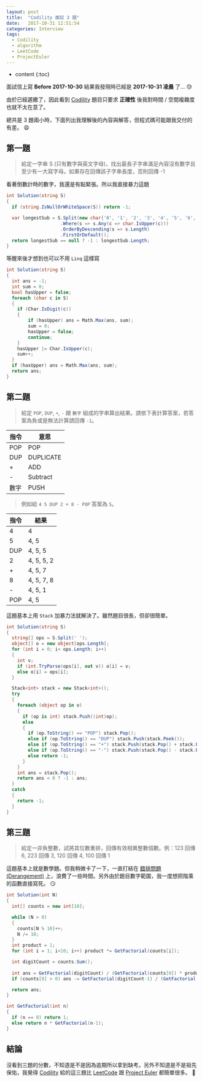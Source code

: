 ```yaml
---
layout: post
title:  "Codility 面試 3 題"
date:   2017-10-31 12:51:54
categories: Interview
tags:
  - Codility
  - algorithm
  - LeetCode
  - ProjectEuler
---
```


* content
{:toc}

面試信上寫 **Before 2017-10-30** 結果我發現時已經是 **2017-10-31 凌晨** 了... :sweat:

<!-- more -->

由於已經遲繳了，因此看到 [Codility][C] 題目只要求 **正確性** 後我對時間 / 空間複雜度也就不太在意了。

總共是 3 題兩小時，下面列出我理解後的內容與解答，但程式碼可能跟我交付的有差。 :weary:

## 第一題

> 給定一字串 S (只有數字與英文字母)，找出最長子字串滿足內容沒有數字且至少有一大寫字母。如果存在回傳該子字串長度，否則回傳 -1

看著倒數計時的數字，我還是有點緊張。所以我直接暴力這題

``` cs
int Solution(string S)
{  
  if (string.IsNullOrWhiteSpace(S)) return -1;

  var longestSub = S.Split(new char{'0', '1', '2', '3', '4', '5', '6', '7', '8', '9'})
                    .Where(s => s.Any(c => char.IsUpper(c)))
                    .OrderByDescending(s => s.Length)
                    .FirstOrDefault();
  return longestSub == null ? -1 : longestSub.Length;              
}
```

等醒來後才想到也可以不用 `Linq` 這樣寫

``` cs
int Solution(string S)
{  
  int ans = -1;
  int sum = 0;
  bool hasUpper = false;
  foreach (char c in S)
  {
    if (Char.IsDigit(c))
    {
        if (hasUpper) ans = Math.Max(ans, sum);
        sum = 0;
        hasUpper = false;
        continue;
    }
    hasUpper |= Char.IsUpper(c);
    sum++;
  }
  if (hasUpper) ans = Math.Max(ans, sum);
  return ans;              
}
```

## 第二題

> 給定 `POP`, `DUP`, `+`, `-` 跟 `數字` 組成的字串算出結果。請依下表計算答案，若答案為負或是無法計算請回傳 `-1`。

| 指令 | 意思 | 
|-----|------|
| POP | POP |
| DUP | DUPLICATE |
|  +  | ADD |
|  -  | Subtract |
| 數字 | PUSH |


> 例如給 `4 5 DUP 2 + 8 - POP` 答案為 `5`。

| 指令 |結果 |
|-----|-----|
|  4  | 4 |
|  5  | 4, 5 |
| DUP | 4, 5, 5 |
|  2  | 4, 5, 5, 2 |
|  +  | 4, 5, 7 | 
|  8  | 4, 5, 7, 8 |
|  -  | 4, 5, 1 |
| POP | 4, 5 |

這題基本上用 `Stack` 加暴力法就解決了。雖然題目很長，但卻很簡單。

``` cs
int Solution(string S)
{
  string[] ops = S.Split(' ');
  object[] o = new object[ops.Length];
  for (int i = 0; i< ops.Length; i++)
  {
    int v;
    if (int.TryParse(ops[i], out v)) o[i] = v;
    else o[i] = ops[i];
  }

  Stack<int> stack = new Stack<int>();
  try
  {
    foreach (object op in o)
    {
      if (op is int) stack.Push((int)op);
      else
      {
        if (op.ToString() == "POP") stack.Pop();
        else if (op.ToString() == "DUP") stack.Push(stack.Peek());
        else if (op.ToString() == "+") stack.Push(stack.Pop() + stack.Pop());
        else if (op.ToString() == "-") stack.Push(stack.Pop() - stack.Pop());
        else return -1;
      }
    }
    int ans = stack.Pop();
    return ans < 0 ? -1 : ans;
  }
  catch
  {
    return -1;
  }
}
```

## 第三題

> 給定一非負整數，試將其位數重排，回傳有效相異整數個數。例：123 回傳 6, 223 回傳 3, 120 回傳 4, 100 回傳 1

這題基本上就是數學題。但我稍微卡了一下，一直打結在 [錯排問題(Derangement)](https://en.wikipedia.org/wiki/Derangement) 上，浪費了一些時間。另外由於題目數字範圍，我一度想把階乘的函數直接寫死。 :smirk:

``` cs
int Solution(int N)
{
  int[] counts = new int[10];

  while (N > 0)
  {
    counts[N % 10]++;
    N /= 10;
  }
  int product = 1;
  for (int i = 1; i<10; i++) product *= GetFactorial(counts[i]);

  int digitCount = counts.Sum();
  
  int ans = GetFactorial(digitCount) / (GetFactorial(counts[0]) * product);
  if (counts[0] > 0) ans -= GetFactorial(digitCount-1) / (GetFactorial(counts[0]-1) * product);

  return ans;
}

int GetFactorial(int n)
{
  if (n == 0) return 1;
  else return n * GetFactorial(n-1);
}
```

## 結論

沒看到三題的分數，不知道是不是因為逾期所以拿到缺考。另外不知道是不是祖先保佑，我覺得 [Codility][C] 給的這三題比 [LeetCode][LC] 跟 [Project Euler][PE] 都簡單很多。 :grimacing:

[C]: https://codility.com
[PE]: https://projecteuler.net/
[LC]: https://leetcode.com/
